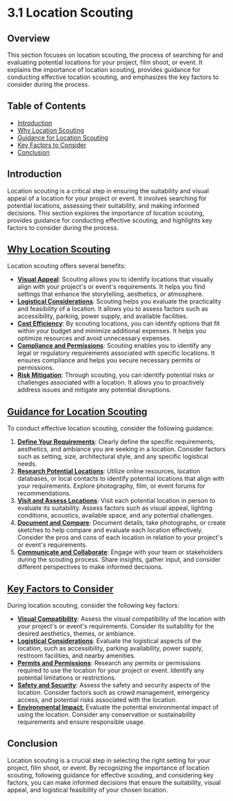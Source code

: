 # 3.1 Location Scouting

## Overview
This section focuses on location scouting, the process of searching for and evaluating potential locations for your project, film shoot, or event. It explains the importance of location scouting, provides guidance for conducting effective location scouting, and emphasizes the key factors to consider during the process.

## Table of Contents
- [Introduction](#introduction)
- [Why Location Scouting](#why-location-scouting)
- [Guidance for Location Scouting](#guidance-for-location-scouting)
- [Key Factors to Consider](#key-factors-to-consider)
- [Conclusion](#conclusion)

## Introduction
Location scouting is a critical step in ensuring the suitability and visual appeal of a location for your project or event. It involves searching for potential locations, assessing their suitability, and making informed decisions. This section explores the importance of location scouting, provides guidance for conducting effective scouting, and highlights key factors to consider during the process.

## [Why Location Scouting](https://github.com/mrthomware/MakerSpace/blob/main/MakerSpace/3.1_Location_scouting/Why%20Location%20Scouting/README.md)
Location scouting offers several benefits:
- [**Visual Appeal**](https://github.com/mrthomware/MakerSpace/blob/main/MakerSpace/3.1_Location_scouting/Why%20Location%20Scouting/Visual%20Appeal.md): Scouting allows you to identify locations that visually align with your project's or event's requirements. It helps you find settings that enhance the storytelling, aesthetics, or atmosphere.
- [**Logistical Considerations**](https://github.com/mrthomware/MakerSpace/blob/main/MakerSpace/3.1_Location_scouting/Why%20Location%20Scouting/Logistical%20Considerations/README.md): Scouting helps you evaluate the practicality and feasibility of a location. It allows you to assess factors such as accessibility, parking, power supply, and available facilities.
- [**Cost Efficiency**](https://github.com/mrthomware/MakerSpace/blob/main/MakerSpace/3.1_Location_scouting/Why%20Location%20Scouting/Cost%20Efficiency/README.md): By scouting locations, you can identify options that fit within your budget and minimize additional expenses. It helps you optimize resources and avoid unnecessary expenses.
- [**Compliance and Permissions**](https://github.com/mrthomware/MakerSpace/blob/main/MakerSpace/3.1_Location_scouting/Why%20Location%20Scouting/Compliance%20and%20Permissions/README.md): Scouting enables you to identify any legal or regulatory requirements associated with specific locations. It ensures compliance and helps you secure necessary permits or permissions.
- [**Risk Mitigation**](https://github.com/mrthomware/MakerSpace/blob/main/MakerSpace/3.1_Location_scouting/Why%20Location%20Scouting/Risk%20Mitigation/README.md): Through scouting, you can identify potential risks or challenges associated with a location. It allows you to proactively address issues and mitigate any potential disruptions.

## [Guidance for Location Scouting](https://github.com/mrthomware/MakerSpace/blob/main/MakerSpace/3.1_Location_scouting/Guidance%20for%20Location%20Scouting/README.md)
To conduct effective location scouting, consider the following guidance:
1. [**Define Your Requirements**](https://github.com/mrthomware/MakerSpace/blob/main/MakerSpace/3.1_Location_scouting/Guidance%20for%20Location%20Scouting/Define%20Your%20Requirements.md): Clearly define the specific requirements, aesthetics, and ambiance you are seeking in a location. Consider factors such as setting, size, architectural style, and any specific logistical needs.
2. [**Research Potential Locations**](https://github.com/mrthomware/MakerSpace/blob/main/MakerSpace/3.1_Location_scouting/Guidance%20for%20Location%20Scouting/Research%20Potential%20Locations.md): Utilize online resources, location databases, or local contacts to identify potential locations that align with your requirements. Explore photography, film, or event forums for recommendations.
3. [**Visit and Assess Locations**](https://github.com/mrthomware/MakerSpace/blob/main/MakerSpace/3.1_Location_scouting/Guidance%20for%20Location%20Scouting/Visit%20and%20Assess%20Locations.md): Visit each potential location in person to evaluate its suitability. Assess factors such as visual appeal, lighting conditions, acoustics, available space, and any potential challenges.
4. [**Document and Compare**](https://github.com/mrthomware/MakerSpace/blob/main/MakerSpace/3.1_Location_scouting/Guidance%20for%20Location%20Scouting/Documenting%20and%20Comparing.md): Document details, take photographs, or create sketches to help compare and evaluate each location effectively. Consider the pros and cons of each location in relation to your project's or event's requirements.
5. [**Communicate and Collaborate**](https://github.com/mrthomware/MakerSpace/blob/main/MakerSpace/3.1_Location_scouting/Communicating%20and%20Collaborating.md): Engage with your team or stakeholders during the scouting process. Share insights, gather input, and consider different perspectives to make informed decisions.

## [Key Factors to Consider](https://github.com/mrthomware/MakerSpace/blob/main/MakerSpace/3.1_Location_scouting/Key%20Factors%20to%20Consider/README.md)
During location scouting, consider the following key factors:
- [**Visual Compatibility**](https://github.com/mrthomware/MakerSpace/blob/main/MakerSpace/3.1_Location_scouting/Key%20Factors%20to%20Consider/Visual%20Compatibility/README.md): Assess the visual compatibility of the location with your project's or event's requirements. Consider its suitability for the desired aesthetics, themes, or ambiance.
- [**Logistical Considerations**](https://github.com/mrthomware/MakerSpace/blob/main/MakerSpace/3.1_Location_scouting/Key%20Factors%20to%20Consider/Logistical%20Considerations/README): Evaluate the logistical aspects of the location, such as accessibility, parking availability, power supply, restroom facilities, and nearby amenities.
- [**Permits and Permissions**](https://github.com/mrthomware/MakerSpace/blob/main/MakerSpace/3.1_Location_scouting/Key%20Factors%20to%20Consider/Permits%20and%20Permissions/README.md): Research any permits or permissions required to use the location for your project or event. Identify any potential limitations or restrictions.
- [**Safety and Security**](https://github.com/mrthomware/MakerSpace/blob/main/MakerSpace/3.1_Location_scouting/Key%20Factors%20to%20Consider/Safety%20and%20Security/README.md): Assess the safety and security aspects of the location. Consider factors such as crowd management, emergency access, and potential risks associated with the location.
- [**Environmental Impact**:](https://github.com/mrthomware/MakerSpace/blob/main/MakerSpace/3.1_Location_scouting/Key%20Factors%20to%20Consider/Environmental%20Impact/README.md) Evaluate the potential environmental impact of using the location. Consider any conservation or sustainability requirements and ensure responsible usage.

## Conclusion
Location scouting is a crucial step in selecting the right setting for your project, film shoot, or event. By recognizing the importance of location scouting, following guidance for effective scouting, and considering key factors, you can make informed decisions that ensure the suitability, visual appeal, and logistical feasibility of your chosen location.
